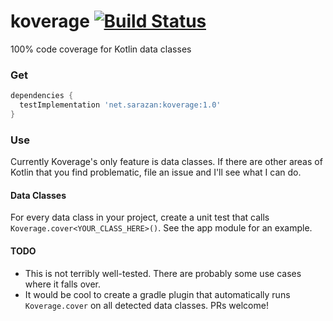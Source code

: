 # koverage [![Build Status](https://travis-ci.org/asarazan/koverage.svg?branch=master)](https://travis-ci.org/asarazan/koverage)
100% code coverage for Kotlin data classes

### Get
```gradle
dependencies {
  testImplementation 'net.sarazan:koverage:1.0'
}
```

### Use
Currently Koverage's only feature is data classes. If there are other areas of Kotlin that you find problematic, file an issue and I'll see what I can do.

#### Data Classes
For every data class in your project, create a unit test that calls `Koverage.cover<YOUR_CLASS_HERE>()`. See the app module for an example.

#### TODO
* This is not terribly well-tested. There are probably some use cases where it falls over.
* It would be cool to create a gradle plugin that automatically runs `Koverage.cover` on all detected data classes. PRs welcome!
